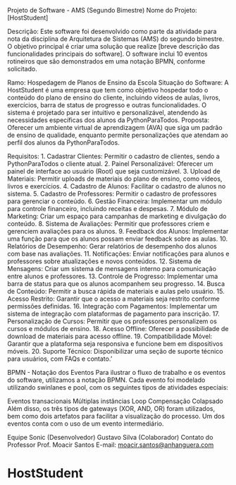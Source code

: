 Projeto de Software - AMS (Segundo Bimestre)
Nome do Projeto: [HostStudent]

Descrição:
Este software foi desenvolvido como parte da atividade para nota da disciplina de Arquitetura de Sistemas (AMS) do segundo bimestre. O objetivo principal é criar uma solução que realize [breve descrição das funcionalidades principais do software]. O software inclui 10 eventos rotineiros que são demonstrados em uma notação BPMN, conforme solicitado.

Ramo:
Hospedagem de Planos de Ensino da Escola 
Situação do Software:
A HostStudent é uma empresa que tem como objetivo hospedar todo o conteúdo do plano de ensino do cliente, incluindo vídeos de aulas, livros, exercícios, barra de status de progresso e outras funcionalidades. O sistema é projetado para ser intuitivo e personalizável, atendendo às necessidades específicas dos alunos da PythonParaTodos.
Proposta:
Oferecer um ambiente virtual de aprendizagem (AVA) que siga um padrão de ensino de qualidade, enquanto permite personalizações que atendam ao perfil dos alunos da PythonParaTodos.

Requisitos:
    1. Cadastrar Clientes: Permitir o cadastro de clientes, sendo a PythonParaTodos o cliente atual.
    2. Painel Personalizável: Oferecer um painel de interface ao usuário (Root) que seja customizável.
    3. Upload de Materiais: Permitir uploads de materiais do plano de ensino, como vídeos, livros e exercícios.
    4. Cadastro de Alunos: Facilitar o cadastro de alunos no sistema.
    5. Cadastro de Professores: Permitir o cadastro de professores para gerenciar o conteúdo.
    6. Gestão Financeira: Implementar um módulo para controle financeiro, incluindo receitas e despesas.
    7. Módulo de Marketing: Criar um espaço para campanhas de marketing e divulgação do conteúdo.
    8. Sistema de Avaliações: Permitir que professores criem e gerenciem avaliações para os alunos.
    9. Feedback dos Alunos: Implementar uma função para que os alunos possam enviar feedback sobre as aulas.
    10. Relatórios de Desempenho: Gerar relatórios de desempenho dos alunos com base nas avaliações.
    11. Notificações: Enviar notificações para alunos e professores sobre atualizações e novos conteúdos.
    12. Sistema de Mensagens: Criar um sistema de mensagens interno para comunicação entre alunos e professores.
    13. Controle de Progresso: Implementar uma barra de status para que os alunos acompanhem seu progresso.
    14. Busca de Conteúdo: Permitir a busca rápida de materiais e aulas pelo usuário.
    15. Acesso Restrito: Garantir que o acesso a materiais seja restrito conforme permissões definidas.
    16. Integração com Pagamentos: Implementar um sistema de integração com plataformas de pagamento para inscrição.
    17. Personalização de Cursos: Permitir que os professores personalizem os cursos e módulos de ensino.
    18. Acesso Offline: Oferecer a possibilidade de download de materiais para acesso offline.
    19. Compatibilidade Móvel: Garantir que a plataforma seja responsiva e funcione bem em dispositivos móveis.
    20. Suporte Técnico: Disponibilizar uma seção de suporte técnico para usuários, com FAQs e contato.’

BPMN - Notação dos Eventos
Para ilustrar o fluxo de trabalho e os eventos do software, utilizamos a notação BPMN. Cada evento foi modelado utilizando swinlanes e pool, com os seguintes tipos de atividades especiais:

Eventos transacionais
Múltiplas instâncias
Loop
Compensação
Colapsado
Além disso, os três tipos de gateways (XOR, AND, OR) foram utilizados, bem como dois artefatos para facilitar a visualização do processo. Um dos eventos conta com o uso de um evento intermediário.

Equipe
Sonic (Desenvolvedor)
Gustavo Silva (Colaborador)
Contato do Professor
Prof. Moacir Santos
E-mail: moacir.santos@anhanguera.com
# HostStudent
